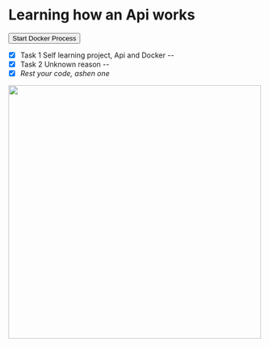 # Learning how an Api works

<a href="https://your-command-or-url-here" target="_blank">
  <button>Start Docker Process</button>
</a>


- [x] Task 1 Self learning project, Api and Docker
--
- [x] Task 2 Unknown reason
--
- [x] _Rest your code, ashen one_
<img src="https://i.imgur.com/xmG1hBo.gif" width="500" height="auto" /> 



